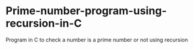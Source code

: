 # Prime-number-program-using-recursion-in-C
Program in C to check a number is a prime number or not using recursion
